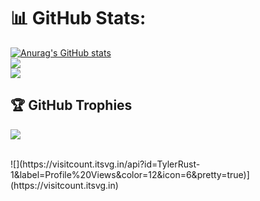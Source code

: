 # 📊 GitHub Stats:
[![Anurag's GitHub stats](https://github-readme-stats.vercel.app/api?username=TylerRust-1&count_private=true&show_icons=true&theme=tokyonight)](https://github.com/anuraghazra/github-readme-stats)
<br/>
![](https://github-readme-streak-stats.herokuapp.com/?user=TylerRust-1&theme=tokyonight&hide_border=false)
<br/>
![](https://github-readme-stats.vercel.app/api/top-langs/?username=TylerRust-1&theme=tokyonight&hide_border=false&include_all_commits=true&count_private=true&layout=compact)
<br/>


## 🏆 GitHub Trophies
![](https://github-profile-trophy.vercel.app/?username=TylerRust-1&theme=tokyonight&no-frame=true&no-bg=true&margin-w=4)

<br/>
![](https://visitcount.itsvg.in/api?id=TylerRust-1&label=Profile%20Views&color=12&icon=6&pretty=true)](https://visitcount.itsvg.in)
